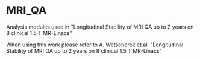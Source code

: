 # MRI_QA
Analysis modules used in "Longitudinal Stability of MRI QA up to 2 years on 8 clinical 1.5 T MR-Linacs" 

When using this work please refer to 
A. Wetscherek et.al. "Longitudinal Stability of MRI QA up to 2 years on 8 clinical 1.5 T MR-Linacs" 
